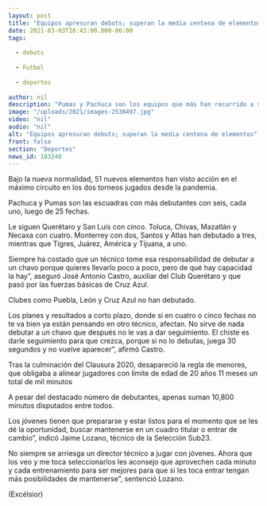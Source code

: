 ```yaml
---
layout: post
title: "Equipos apresuran debuts; superan la media centena de elementos"
date: 2021-03-03T16:43:00.000-06:00
tags:
  
  - debuts
  
  - Futbol
  
  - deportes
  
author: nil
description: "Pumas y Pachuca son los equipos que más han recurrido a sus fuerzas básicas en la nueva normalidad"
image: "/uploads/2021/images-2538497.jpg"
video: "nil"
audio: "nil"
alt: "Equipos apresuran debuts; superan la media centena de elementos"
front: false
section: "Deportes"
news_id: 183240
---
```


Bajo la nueva normalidad, 51 nuevos elementos han visto acción en el máximo circuito en los dos torneos jugados desde la pandemia.

Pachuca y Pumas son las escuadras con más debutantes con seis, cada uno, luego de 25 fechas.

Le siguen Querétaro y San Luis con cinco. Toluca, Chivas, Mazatlán y Necaxa con cuatro. Monterrey con dos, Santos y Atlas han debutado a tres, mientras que Tigres, Juárez, América y Tijuana, a uno.

Siempre ha costado que un técnico tome esa responsabilidad de debutar a un chavo porque quieres llevarlo poco a poco, pero de qué hay capacidad la hay”, aseguró José Antonio Castro, auxiliar del Club Querétaro y que pasó por las fuerzas básicas de Cruz Azul.

Clubes como Puebla, León y Cruz Azul no han debutado.

Los planes y resultados a corto plazo, donde si en cuatro o cinco fechas no te va bien ya están pensando en otro técnico, afectan. No sirve de nada debutar a un chavo que después no le vas a dar seguimiento. El chiste es darle seguimiento para que crezca, porque si no lo debutas, juega 30 segundos y no vuelve aparecer”, afirmó Castro.

Tras la culminación del Clausura 2020, desapareció la regla de menores, que obligaba a alinear jugadores con límite de edad de 20 años 11 meses un total de mil minutos

A pesar del destacado número de debutantes, apenas suman 10,800 minutos disputados entre todos.

Los jóvenes tienen que prepararse y estar listos para el momento que se les dé la oportunidad, buscar mantenerse en un cuadro titular o entrar de cambio”, indicó Jaime Lozano, técnico de la Selección Sub23.

No siempre se arriesga un director técnico a jugar con jóvenes. Ahora que los veo y me toca seleccionarlos les aconsejo que aprovechen cada minuto y cada entrenamiento para ser mejores para que si les toca entrar tengan más posibilidades de mantenerse”, sentenció Lozano.

(Excélsior)